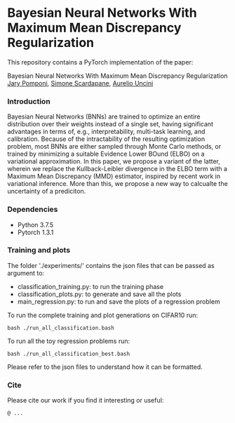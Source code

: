 # Bayesian Neural Networks With Maximum Mean Discrepancy Regularization

This repository contains a PyTorch implementation of the paper: 

Bayesian Neural Networks With Maximum Mean Discrepancy Regularization\
[Jary Pomponi](https://www.researchgate.net/profile/Jary_Pomponi), [Simone Scardapane](http://ispac.diet.uniroma1.it/scardapane/), [Aurelio Uncini](http://www.uncini.com/)

### Introduction
 Bayesian Neural Networks (BNNs) are trained to optimize an entire distribution over their weights instead of a single set, having significant advantages in terms of, e.g., interpretability, multi-task learning, and calibration. Because of the intractability of the resulting optimization problem, most BNNs are either sampled through Monte Carlo methods, or trained by minimizing a suitable Evidence Lower BOund (ELBO) on a variational approximation. In this paper, we propose a variant of the latter, wherein we replace the Kullback-Leibler divergence in the ELBO term with a Maximum Mean Discrepancy (MMD) estimator, inspired by recent work in variational inference. More than this, we propose a new way to calcualte the uncertainty of a prediciton. 
### Dependencies
* Python 3.7.5
* Pytorch 1.3.1

### Training and plots
The folder './experiments/' contains the json files that can be passed as argument to: 

* classification_training.py: to run the training phase
* classification_plots.py: to generate and save all the plots
* main_regression.py: to run and save the plots of a regression problem

To run the complete training and plot generations on CIFAR10 run:

```
bash ./run_all_classification.bash
```

To run all the toy regression problems run: 

```
bash ./run_all_classification_best.bash
```

Please refer to the json files to understand how it can be formatted. 

### Cite

Please cite our work if you find it interesting or useful:

```
@ ...
```
